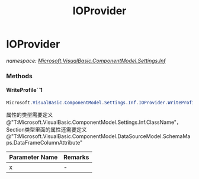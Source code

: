 ﻿---
title: IOProvider
---

# IOProvider
_namespace: [Microsoft.VisualBasic.ComponentModel.Settings.Inf](N-Microsoft.VisualBasic.ComponentModel.Settings.Inf.html)_



### Methods

#### WriteProfile``1
```csharp
Microsoft.VisualBasic.ComponentModel.Settings.Inf.IOProvider.WriteProfile``1(``0)
```
属性的类型需要定义@"T:Microsoft.VisualBasic.ComponentModel.Settings.Inf.ClassName"，Section类型里面的属性还需要定义@"T:Microsoft.VisualBasic.ComponentModel.DataSourceModel.SchemaMaps.DataFrameColumnAttribute"

|Parameter Name|Remarks|
|--------------|-------|
|x|-|





